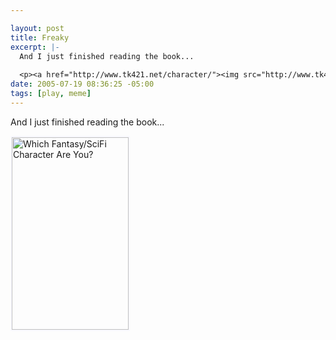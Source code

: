 ```yaml
--- 

layout: post
title: Freaky
excerpt: |-
  And I just finished reading the book...
  
  <p><a href="http://www.tk421.net/character/"><img src="http://www.tk421.net/character/harry.jpg" width="187" height="308" style="border-color:#f8f8ff;" border="2" alt="Which Fantasy/SciFi Character Are You?" /></a></p>
date: 2005-07-19 08:36:25 -05:00
tags: [play, meme]
---
```

And I just finished reading the book...

<a href="http://www.tk421.net/character/"><img style="border-color: #f8f8ff;" src="http://www.tk421.net/character/harry.jpg" border="2" alt="Which Fantasy/SciFi Character Are You?" width="187" height="308" /></a>
